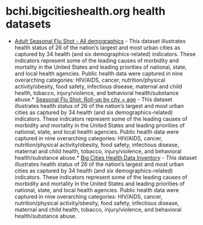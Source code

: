 # bchi.bigcitieshealth.org health datasets
* [Adult Seasonal Flu Shot - All demographics](https://bchi.bigcitieshealth.org/d/ki5w-fmh2) - This dataset illustrates health status of 26 of the nation’s largest and most urban cities as captured by 34 health (and six demographics-related) indicators. These indicators represent some of the leading causes of morbidity and mortality in the United States and leading priorities of national, state, and local health agencies. Public health data were captured in nine overarching categories: HIV/AIDS, cancer, nutrition/physical activity/obesity, food safety, infectious disease, maternal and child health, tobacco, injury/violence, and behavioral health/substance abuse.* [Seasonal Flu Shot: Roll-up by city + age](https://bchi.bigcitieshealth.org/d/i5qz-87hs) - This dataset illustrates health status of 26 of the nation’s largest and most urban cities as captured by 34 health (and six demographics-related) indicators. These indicators represent some of the leading causes of morbidity and mortality in the United States and leading priorities of national, state, and local health agencies. Public health data were captured in nine overarching categories: HIV/AIDS, cancer, nutrition/physical activity/obesity, food safety, infectious disease, maternal and child health, tobacco, injury/violence, and behavioral health/substance abuse.* [Big Cities Health Data Inventory](https://bchi.bigcitieshealth.org/d/rwyf-6cby) - This dataset illustrates health status of 26 of the nation’s largest and most urban cities as captured by 34 health (and six demographics-related) indicators. These indicators represent some of the leading causes of morbidity and mortality in the United States and leading priorities of national, state, and local health agencies. Public health data were captured in nine overarching categories: HIV/AIDS, cancer, nutrition/physical activity/obesity, food safety, infectious disease, maternal and child health, tobacco, injury/violence, and behavioral health/substance abuse.